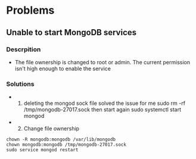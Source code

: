 # Problems
## Unable to start MongoDB services
### Descrpition
- The file ownership is changed to root or admin. The current permission isn't high enough to enable the service
### Solutions
- 1. deleting the mongod sock file solved the issue for me sudo rm -rf /tmp/mongodb-27017.sock then start again sudo systemctl start mongod
- 2. Change file ownership
```
chown -R mongodb:mongodb /var/lib/mongodb 
chown mongodb:mongodb /tmp/mongodb-27017.sock 
sudo service mongod restart
```
